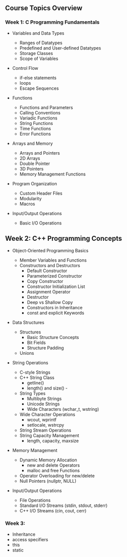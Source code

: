 ## Course Topics Overview

### Week 1: C Programming Fundamentals

- Variables and Data Types

  - Ranges of Datatypes
  - Predefined and User-defined Datatypes
  - Storage Classes
  - Scope of Variables

- Control Flow

    - if-else statements
    - loops
    - Escape Sequences
  
- Functions

    - Functions and Parameters
    - Calling Conventions
    - Variadic Functions
    - String Functions
    - Time Functions
    - Error Functions

- Arrays and Memory

    - Arrays and Pointers
    - 2D Arrays
    - Double Pointer
    - 3D Pointers
    - Memory Management Functions

- Program Organization

    - Custom Header Files
    - Modularity
    - Macros

- Input/Output Operations

    - Basic I/O Operations

## Week 2: C++ Programming Concepts

- Object-Oriented Programming Basics

    - Member Variables and Functions
    - Constructors and Destructors
        - Default Constructor
        - Parameterized Constructor
        - Copy Constructor
        - Constructor Initialization List
        - Assignment Operator
        - Destructor
        - Deep vs Shallow Copy
        - Constructors in Inheritance
        - const and explicit Keywords

- Data Structures
    - Structures
        - Basic Structure Concepts
        - Bit Fields
        - Structure Padding
    - Unions

- String Operations

    - C-style Strings
    - C++ String Class
        - getline()
        - length() and size()     - 
    - String Types
        - Multibyte Strings
        - Unicode Strings
        - Wide Characters (wchar_t, wstring)
    - Wide Character Operations
        - wcout, wprintf
        - setlocale, wstrcpy
    - String Stream Operations
    - String Capacity Management
       - length, capacity, maxsize
        
- Memory Management
    - Dynamic Memory Allocation
        - new and delete Operators
        - malloc and free Functions
    - Operator Overloading for new/delete
    - Null Pointers (nullptr, NULL)

- Input/Output Operations
    - File Operations
    - Standard I/O Streams (stdin, stdout, stderr)
    - C++ I/O Streams (cin, cout, cerr)

### Week 3: 

- Inheritance
- access specifiers
- this
- static
